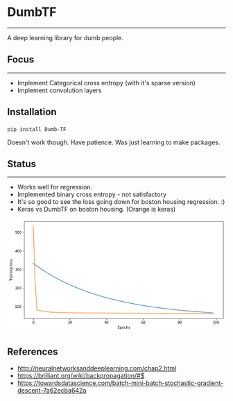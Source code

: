 # DumbTF
---
A deep learning library for dumb people. 

## Focus
---
- Implement Categorical cross entropy (with it's sparse version)
- Implement convolution layers

## Installation
`pip install Dumb-TF`

Doesn't work though. Have patience. Was just learning to make packages.

## Status 
---
* Works well for regression.
* Implemented binary cross entropy - not satisfactory
* It's so good to see the loss going down for boston housing regression. :)
* Keras vs DumbTF on boston housing. (Orange is keras)

<img src="images/boston_housing.png"></img>


## References
- http://neuralnetworksanddeeplearning.com/chap2.html
- https://brilliant.org/wiki/backpropagation/#$
- https://towardsdatascience.com/batch-mini-batch-stochastic-gradient-descent-7a62ecba642a